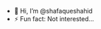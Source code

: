 - 👋 Hi, I’m @shafaqueshahid
- ⚡ Fun fact: Not interested...

<!---
shafaqueshahid/shafaqueshahid is a ✨ special ✨ repository because its `README.md` (this file) appears on your GitHub profile.
You can click the Preview link to take a look at your changes.
--->
